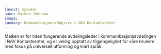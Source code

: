 ```yaml
---
layout: speaker
name: Maiken Johnson
image: 
summary: Kommunikasjonsrådgiver i NAV Kontaktsenter 
---
```

Maiken er for tiden fungerende avdelingsleder i kommunikasjonsavdelingen i NAV Kontaktsenter, og er veldig opptatt av tilgjengelighet for våre brukere med fokus på universell utforming og klart språk.
